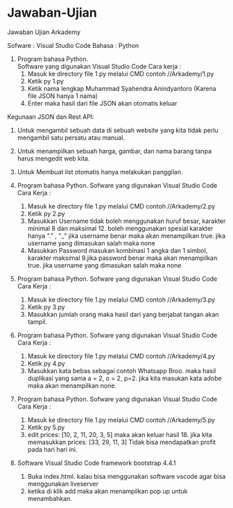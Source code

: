 # Jawaban-Ujian
Jawaban Ujian Arkademy 

Sofware : Visual Studio Code
Bahasa : Python

1.  Program bahasa Python.  
    Software yang digunakan Visual Studio Code
    Cara kerja :
    1. Masuk ke directory file 1.py melalui CMD contoh //Arkademy/1.py
    2. Ketik py 1.py
    3. Ketik nama lengkap Muhammad Syahendra Anindyantoro (Karena file JSON hanya 1 nama)
    4. Enter maka hasil dari file JSON akan otomatis keluar

Kegunaan JSON dan Rest API:
1. Untuk mengambil sebuah data di sebuah website yang kita tidak perlu mengambil satu persatu atau manual.
2. Untuk menampilkan sebuah harga, gambar, dan nama barang tanpa harus mengedit web kita.
3. Untuk Membuat list otomatis hanya melakukan panggilan.


2.  Program bahasa Python.
    Sofware yang digunakan Visual Studio Code
    Cara Kerja :
    1. Masuk ke directory file 1.py melalui CMD contoh //Arkademy/2.py
    2. Ketik py 2.py
    3. Masukkan Username tidak boleh menggunakan huruf besar, karakter minimal 8 dan maksimal 12. boleh menggunakan spesial karakter hanya "." , "_" jika username benar maka akan menampilkan true. jika username yang dimasukan salah maka none
    4. Masukkan Password masukan kombinasi 1 angka dan 1 simbol, karakter maksimal 9.jika password benar maka akan menampilkan true. jika username yang dimasukan salah maka none

3.  Program bahasa Python.
    Sofware yang digunakan Visual Studio Code
    Cara Kerja :
    1. Masuk ke directory file 1.py melalui CMD contoh //Arkademy/3.py
    2. Ketik py 3.py
    3. Masukkan jumlah orang maka hasil dari yang berjabat tangan akan tampil.

4.  Program bahasa Python.
    Sofware yang digunakan Visual Studio Code
    Cara Kerja :
    1. Masuk ke directory file 1.py melalui CMD contoh //Arkademy/4.py
    2. Ketik py 4.py
    3. Masukkan kata bebas sebagai contoh Whatsapp Broo. maka hasil duplikasi yang sama a = 2, o = 2, p=2. jika kita masukan kata adobe maka akan menampilkan none.

5.  Program bahasa Python.
    Sofware yang digunakan Visual Studio Code
    Cara Kerja :
    1. Masuk ke directory file 1.py melalui CMD contoh //Arkademy/5.py
    2. Ketik py 5.py
    3. edit prices: [10, 2, 11, 20, 3, 5] maka akan keluar hasil 18. jika kita memasukkan prices: [33, 29, 11, 3] Tidak bisa mendapatkan profit pada hari hari ini.

6.  Software Visual Studio Code
    framework bootstrap 4.4.1
    1. Buka index.html. kalau bisa menggunakan software vscode agar bisa menggunakan liveserver
    2. ketika di klik add maka akan menampilkan pop up untuk menambahkan.
    

    

